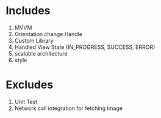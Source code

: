 # Includes
1) MVVM
2) Orientation change Handle
3) Custom Library
4) Handled View State (IN_PROGRESS, SUCCESS, ERROR)
5) scalable architecture
6) style

# Excludes
1) Unit Test
2) Network call integration for fetching Image
